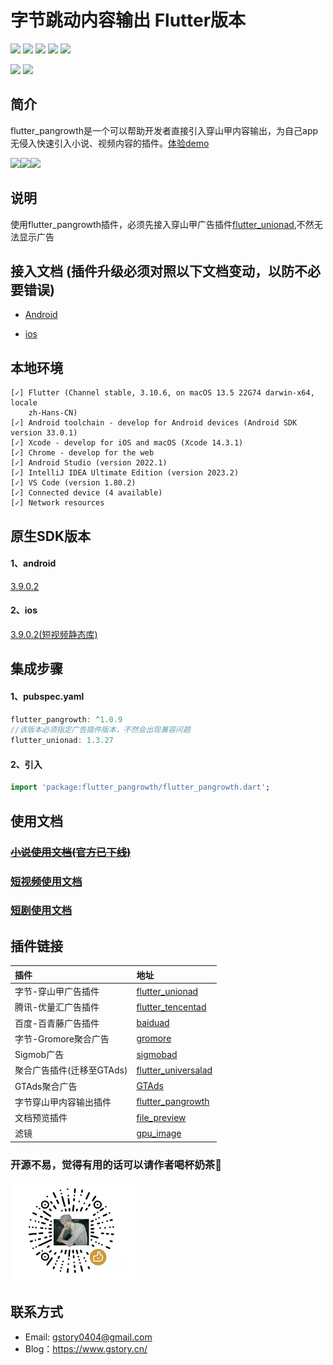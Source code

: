 # 字节跳动内容输出 Flutter版本

<p>
<a href="https://pub.flutter-io.cn/packages/flutter_pangrowth"><img src=https://img.shields.io/pub/v/flutter_pangrowth?color=orange></a>
<a href="https://pub.flutter-io.cn/packages/flutter_pangrowth"><img src=https://img.shields.io/pub/likes/flutter_pangrowth></a>
<a href="https://pub.flutter-io.cn/packages/flutter_pangrowth"><img src=https://img.shields.io/pub/points/flutter_pangrowth></a>
<a href="https://github.com/gstory0404/flutter_pangrowth/commits"><img src=https://img.shields.io/github/last-commit/gstory0404/flutter_pangrowth></a>
<a href="https://github.com/gstory0404/flutter_pangrowth"><img src=https://img.shields.io/github/stars/gstory0404/flutter_pangrowth></a>
</p>
<p>
<a href="http://qm.qq.com/cgi-bin/qm/qr?_wv=1027&k=VhD0AZSmzvsD3fu7CeQFkzpBQHMHANb1&authKey=W7JGJ0HKklyhP1jyBvbTF2Dkw0cq4UmhVSx2zXVdIm6n48Xrto%2B7%2B1n9jbkAadyF&noverify=0&group_code=649574038"><img src=https://img.shields.io/badge/flutter%E4%BA%A4%E6%B5%81%E7%BE%A4-649574038-blue></a>
<a href="http://qm.qq.com/cgi-bin/qm/qr?_wv=1027&k=9I9lyXewEsEnx0f00EOF_9hEcFmG5Bmg&authKey=AJfQ8%2FhOLcoJ0p5B16EITjFav1IIs3UAerZSUsWZfa0evuklgxibHti51AYlZgI3&noverify=0&group_code=769626410"><img src=https://img.shields.io/badge/flutter%E4%BA%A4%E6%B5%81%E7%BE%A42-769626410-blue></a>
</p>

## 简介
flutter_pangrowth是一个可以帮助开发者直接引入穿山甲内容输出，为自己app无侵入快速引入小说、视频内容的插件。[体验demo](https://www.pgyer.com/sUQU)

<img src="https://github.com/gstory0404/flutter_pangrowth/blob/master/images/1639014433814834.gif" width="30%"><img src="https://github.com/gstory0404/flutter_pangrowth/blob/master/images/video.gif" width="30%"><img src="https://github.com/gstory0404/flutter_pangrowth/blob/master/images/playlet.gif" width="30%">

## 说明

使用flutter_pangrowth插件，必须先接入穿山甲广告插件[flutter_unionad](https://github.com/gstory0404/flutter_unionad),不然无法显示广告

## 接入文档 (插件升级必须对照以下文档变动，以防不必要错误)

* [Android](https://github.com/gstory0404/flutter_pangrowth/blob/master/doc/Android.md)

* [ios](https://github.com/gstory0404/flutter_pangrowth/blob/master/doc/IOS.md)

## 本地环境
```
[✓] Flutter (Channel stable, 3.10.6, on macOS 13.5 22G74 darwin-x64, locale
    zh-Hans-CN)
[✓] Android toolchain - develop for Android devices (Android SDK version 33.0.1)
[✓] Xcode - develop for iOS and macOS (Xcode 14.3.1)
[✓] Chrome - develop for the web
[✓] Android Studio (version 2022.1)
[✓] IntelliJ IDEA Ultimate Edition (version 2023.2)
[✓] VS Code (version 1.80.2)
[✓] Connected device (4 available)
[✓] Network resources
```

## 原生SDK版本
#### 1、android
[3.9.0.2](https://www.csjplatform.com/union/media/union/download/detail?id=81&docId=61278ade8b4d7d004768125c&osType=)

#### 2、ios
[3.9.0.2(短视频静态库)](https://www.csjplatform.com/union/media/union/download/detail?id=81&docId=614564ca6b639b0042135d6b&osType=)

## 集成步骤
#### 1、pubspec.yaml
```Dart
flutter_pangrowth: ^1.0.9
//该版本必须指定广告插件版本，不然会出现兼容问题
flutter_unionad: 1.3.27
```

#### 2、引入
```Dart
import 'package:flutter_pangrowth/flutter_pangrowth.dart';
```

## 使用文档

### [~~小说使用文档(官方已下线)~~](https://github.com/gstory0404/flutter_pangrowth/blob/master/doc/novel.md)
### [短视频使用文档](https://github.com/gstory0404/flutter_pangrowth/blob/master/doc/video.md)
### [短剧使用文档](https://github.com/gstory0404/flutter_pangrowth/blob/master/doc/playlet.md)

## 插件链接

|插件|地址|
|:----|:----|
|字节-穿山甲广告插件|[flutter_unionad](https://github.com/gstory0404/flutter_unionad)|
|腾讯-优量汇广告插件|[flutter_tencentad](https://github.com/gstory0404/flutter_tencentad)|
|百度-百青藤广告插件|[baiduad](https://github.com/gstory0404/baiduad)|
|字节-Gromore聚合广告|[gromore](https://github.com/gstory0404/gromore)|
|Sigmob广告|[sigmobad](https://github.com/gstory0404/sigmobad)|
|聚合广告插件(迁移至GTAds)|[flutter_universalad](https://github.com/gstory0404/flutter_universalad)|
|GTAds聚合广告|[GTAds](https://github.com/gstory0404/GTAds)|
|字节穿山甲内容输出插件|[flutter_pangrowth](https://github.com/gstory0404/flutter_pangrowth)|
|文档预览插件|[file_preview](https://github.com/gstory0404/file_preview)|
|滤镜|[gpu_image](https://github.com/gstory0404/gpu_image)|

### 开源不易，觉得有用的话可以请作者喝杯奶茶🧋
<img src="https://github.com/gstory0404/flutter_pangrowth/blob/master/images/weixin.jpg" width = "200" height = "160" alt="打赏"/>

## 联系方式
* Email: gstory0404@gmail.com
* Blog：https://www.gstory.cn/



